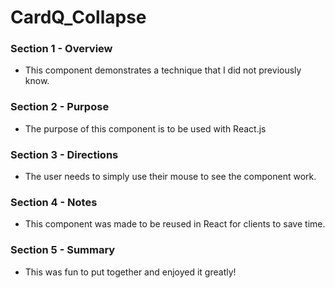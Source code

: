 # CardQ_Collapse

### Section 1 - Overview 
- This component demonstrates a technique that I did not previously know.


### Section 2 - Purpose 
- The purpose of this component is to be used with React.js


### Section 3 - Directions
- The user needs to simply use their mouse to see the component work.


### Section 4 - Notes 
- This component was made to be reused in React for clients to save time.


### Section 5 - Summary 
- This was fun to put together and enjoyed it greatly! 

